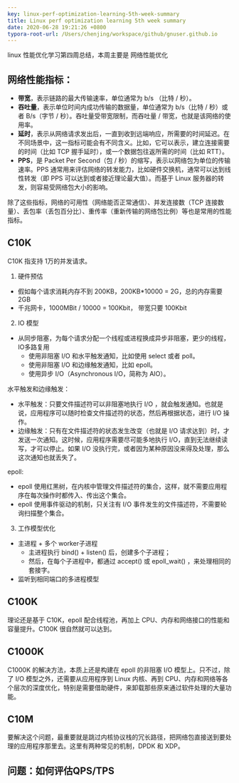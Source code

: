 ```yaml
---
key: linux-perf-optimization-learning-5th-week-summary
title: Linux perf optimization learning 5th week summary
date: 2020-06-28 19:21:26 +0800
typora-root-url: /Users/chenjing/workspace/github/gnuser.github.io
---
```


linux 性能优化学习第四周总结，本周主要是 网络性能优化

<!--more-->

## 网络性能指标：

- **带宽**，表示链路的最大传输速率，单位通常为 b/s （比特 / 秒）。	
- **吞吐量**，表示单位时间内成功传输的数据量，单位通常为 b/s（比特 / 秒）或者 B/s（字节 / 秒）。吞吐量受带宽限制，而吞吐量 / 带宽，也就是该网络的使用率。
- **延时**，表示从网络请求发出后，一直到收到远端响应，所需要的时间延迟。在不同场景中，这一指标可能会有不同含义。比如，它可以表示，建立连接需要的时间（比如 TCP 握手延时），或一个数据包往返所需的时间（比如 RTT）。
- **PPS**，是 Packet Per Second（包 / 秒）的缩写，表示以网络包为单位的传输速率。PPS 通常用来评估网络的转发能力，比如硬件交换机，通常可以达到线性转发（即 PPS 可以达到或者接近理论最大值）。而基于 Linux 服务器的转发，则容易受网络包大小的影响。

除了这些指标，网络的可用性（网络能否正常通信）、并发连接数（TCP 连接数量）、丢包率（丢包百分比）、重传率（重新传输的网络包比例）等也是常用的性能指标。

## C10K

C10K 指支持 1万的并发请求。

1. 硬件预估

- 假如每个请求消耗内存不到 200KB，200KB*10000 = 2G，总的内存需要 2GB
- 千兆网卡，1000MBit / 10000 = 100Kbit， 带宽只要 100Kbit

2. IO 模型

- 从同步阻塞，为每个请求分配一个线程或进程换成异步非阻塞，更少的线程，IO多路复用
  - 使用非阻塞 I/O 和水平触发通知，比如使用 select 或者 poll。
  - 使用非阻塞 I/O 和边缘触发通知，比如 epoll。
  - 使用异步 I/O（Asynchronous I/O，简称为 AIO）。

水平触发和边缘触发：

- 水平触发：只要文件描述符可以非阻塞地执行 I/O ，就会触发通知。也就是说，应用程序可以随时检查文件描述符的状态，然后再根据状态，进行 I/O 操作。
- 边缘触发：只有在文件描述符的状态发生改变（也就是 I/O 请求达到）时，才发送一次通知。这时候，应用程序需要尽可能多地执行 I/O，直到无法继续读写，才可以停止。如果 I/O 没执行完，或者因为某种原因没来得及处理，那么这次通知也就丢失了。

epoll:

- epoll 使用红黑树，在内核中管理文件描述符的集合，这样，就不需要应用程序在每次操作时都传入、传出这个集合。
- epoll 使用事件驱动的机制，只关注有 I/O 事件发生的文件描述符，不需要轮询扫描整个集合。

3. 工作模型优化

- 主进程 + 多个 worker子进程
  - 主进程执行 bind() + listen() 后，创建多个子进程；
  - 然后，在每个子进程中，都通过 accept() 或 epoll_wait() ，来处理相同的套接字。
- 监听到相同端口的多进程模型

## C100K

理论还是基于 C10K，epoll 配合线程池，再加上 CPU、内存和网络接口的性能和容量提升。C100K 很自然就可以达到。

## C1000K

C1000K 的解决方法，本质上还是构建在 epoll 的非阻塞 I/O 模型上。只不过，除了 I/O 模型之外，还需要从应用程序到 Linux 内核、再到 CPU、内存和网络等各个层次的深度优化，特别是需要借助硬件，来卸载那些原来通过软件处理的大量功能。

## C10M

要解决这个问题，最重要就是跳过内核协议栈的冗长路径，把网络包直接送到要处理的应用程序那里去。这里有两种常见的机制，DPDK 和 XDP。

## 问题：如何评估QPS/TPS

